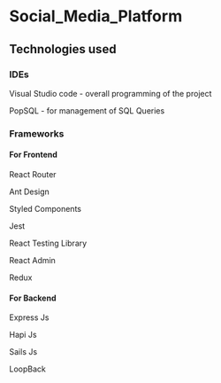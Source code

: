 # Social_Media_Platform
## Technologies used

### IDEs
Visual Studio code - overall programming of the project

PopSQL - for management of SQL Queries

### Frameworks

#### For Frontend
React Router

Ant Design

Styled Components

Jest

React Testing Library

React Admin

Redux


#### For Backend
Express Js

Hapi Js

Sails Js

LoopBack
